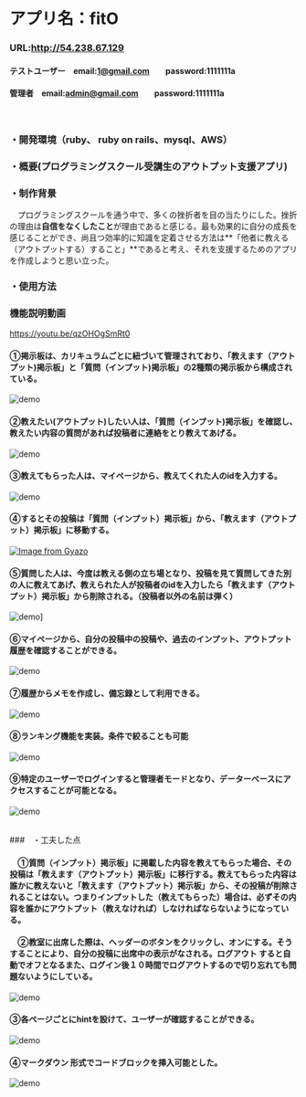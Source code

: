 # アプリ名：fitO

### URL:http://54.238.67.129

#### テストユーザー　email:1@gmail.com　　password:1111111a

#### 管理者　email:admin@gmail.com　　password:1111111a

<br>

### ・開発環境（ruby、 ruby on rails、mysql、AWS）

### ・概要(プログラミングスクール受講生のアウトプット支援アプリ)

### ・制作背景
　プログラミングスクールを通う中で、多くの挫折者を目の当たりにした。挫折の理由は**自信をなくしたこと**が理由であると感じる。最も効果的に自分の成長を感じることができ、尚且つ効率的に知識を定着させる方法は**「他者に教える（アウトプットする）すること」**であると考え、それを支援するためのアプリを作成しようと思い立った。
<br>
### ・使用方法

### 機能説明動画
https://youtu.be/qzOHOgSmRt0
<br>
#### ①掲示板は、カリキュラムごとに紐づいて管理されており、「教えます（アウトプット)掲示板」と「質問（インプット)掲示板」の2種類の掲示板から構成されている。

![demo](https://i.gyazo.com/266a18d2900040bed3ca0301cbead02a.gif)
<br>


#### ②教えたい(アウトプット)したい人は、「質問（インプット)掲示板」を確認し、教えたい内容の質問があれば投稿者に連絡をとり教えてあげる。

![demo](https://i.gyazo.com/bbb762a70f17c1e1a6b2aa7e45ea6068.gif)
<br>


#### ③教えてもらった人は、マイページから、教えてくれた人のidを入力する。

![demo](https://i.gyazo.com/8924f86f929affa59661c9f20037aeaf.gif)
<br>


#### ④するとその投稿は「質問（インプット）掲示板」から、「教えます（アウトプット）掲示板」に移動する。

[![Image from Gyazo](https://i.gyazo.com/ee8a2d0adfa230d9b47509666fc291d2.png)](https://gyazo.com/ee8a2d0adfa230d9b47509666fc291d2)
<br>


#### ⑤質問した人は、今度は教える側の立ち場となり、投稿を見て質問してきた別の人に教えてあげ、教えられた人が投稿者のidを入力したら「教えます（アウトプット）掲示板」から削除される。（投稿者以外の名前は弾く）

![demo](https://i.gyazo.com/4ca153b48f4a8da97f340c7dece057c4.gif)]
<br>


#### ⑥マイページから、自分の投稿中の投稿や、過去のインプット、アウトプット履歴を確認することができる。

![demo](https://i.gyazo.com/7d8dd0511f0921395ad969ad89ec6f4f.gif)
<br>


#### ⑦履歴からメモを作成し、備忘録として利用できる。

![demo](https://i.gyazo.com/6a28f089f9cc4b06bd053348ed095476.gif)
<br>


#### ⑧ランキング機能を実装。条件で絞ることも可能

![demo](https://i.gyazo.com/767e5956847265c2fa3ab52d3153c3b2.gif)
<br>


#### ⑨特定のユーザーでログインすると管理者モードとなり、データーベースにアクセスすることが可能となる。

![demo](https://i.gyazo.com/632649f5e1e406f721a7270352e21034.gif)
<br>
<br>

###　・工夫した点

#### 　①質問（インプット）掲示板」に掲載した内容を教えてもらった場合、その投稿は「教えます（アウトプット）掲示板」に移行する。教えてもらった内容は誰かに教えないと「教えます（アウトプット）掲示板」から、その投稿が削除されることはない。つまりインプットした（教えてもらった）場合は、必ずその内容を誰かにアウトプット（教えなければ）しなければならないようになっている。

#### 　②教室に出席した際は、ヘッダーのボタンをクリックし、オンにする。そうすることにより、自分の投稿に出席中の表示がなされる。ログアウト すると自動でオフとなるまた、ログイン後１０時間でログアウトするので切り忘れても問題ないようにしている。

![demo](https://i.gyazo.com/f6bf77834f657dd28030ed62282bb821.png)
<br>


#### ③各ページごとにhintを設けて、ユーザーが確認することができる。

![demo](https://i.gyazo.com/5f9524ee552f79ff86dbc5f51cd33aba.png)
<br>
#### ④マークダウン 形式でコードブロックを挿入可能とした。

![demo](https://i.gyazo.com/fcbc923e2957b87ca57b4ab37372dedb.png)
